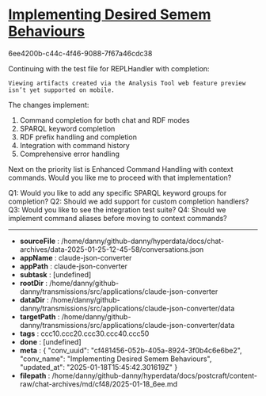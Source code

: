 # [Implementing Desired Semem Behaviours](https://claude.ai/chat/cf481456-052b-405a-8924-3f0b4c6e6be2)

6ee4200b-c44c-4f46-9088-7f67a46cdc38

 Continuing with the test file for REPLHandler with completion:
```
Viewing artifacts created via the Analysis Tool web feature preview isn’t yet supported on mobile.
```



The changes implement:
1. Command completion for both chat and RDF modes
2. SPARQL keyword completion
3. RDF prefix handling and completion
4. Integration with command history
5. Comprehensive error handling

Next on the priority list is Enhanced Command Handling with context commands. Would you like me to proceed with that implementation?

Q1: Would you like to add any specific SPARQL keyword groups for completion?
Q2: Should we add support for custom completion handlers?
Q3: Would you like to see the integration test suite?
Q4: Should we implement command aliases before moving to context commands?

---

* **sourceFile** : /home/danny/github-danny/hyperdata/docs/chat-archives/data-2025-01-25-12-45-58/conversations.json
* **appName** : claude-json-converter
* **appPath** : claude-json-converter
* **subtask** : [undefined]
* **rootDir** : /home/danny/github-danny/transmissions/src/applications/claude-json-converter
* **dataDir** : /home/danny/github-danny/transmissions/src/applications/claude-json-converter/data
* **targetPath** : /home/danny/github-danny/transmissions/src/applications/claude-json-converter/data
* **tags** : ccc10.ccc20.ccc30.ccc40.ccc50
* **done** : [undefined]
* **meta** : {
  "conv_uuid": "cf481456-052b-405a-8924-3f0b4c6e6be2",
  "conv_name": "Implementing Desired Semem Behaviours",
  "updated_at": "2025-01-18T15:45:42.301619Z"
}
* **filepath** : /home/danny/github-danny/hyperdata/docs/postcraft/content-raw/chat-archives/md/cf48/2025-01-18_6ee.md
